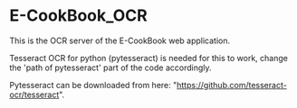 # E-CookBook_OCR

This is the OCR server of the E-CookBook web application.

Tesseract OCR for python (pytesseract) is needed for this to work, change the 'path of pytesseract' part of the code accordingly.

Pytesseract can be downloaded from here: "https://github.com/tesseract-ocr/tesseract".
